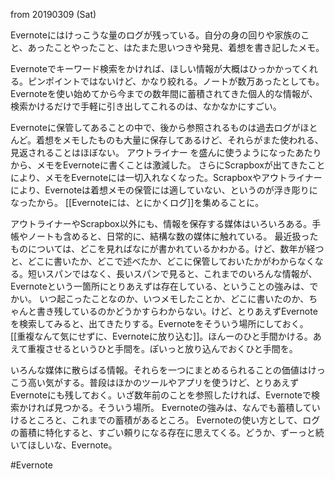 from 20190309 (Sat)

Evernoteにはけっこうな量のログが残っている。自分の身の回りや家族のこと、あったことやったこと、はたまた思いつきや発見、着想を書き記したメモ。

Evernoteでキーワード検索をかければ、ほしい情報が大概はひっかかってくれる。ピンポイントではないけど、かなり絞れる。ノートが数万あったとしても。Evernoteを使い始めてから今までの数年間に蓄積されてきた個人的な情報が、検索かけるだけで手軽に引き出してこれるのは、なかなかにすごい。

Evernoteに保管してあることの中で、後から参照されるものは過去ログがほとんど。着想をメモしたものも大量に保存してあるけど、それらがまた使われる、見返されることはほぼない。
アウトライナー を盛んに使うようになったあたりから、メモをEvernoteに書くことは激減した。
さらにScrapboxが出てきたことにより、メモをEvernoteには一切入れなくなった。Scrapboxやアウトライナー により、Evernoteは着想メモの保管には適していない、というのが浮き彫りになったから。
[[Evernoteには、とにかくログ]]を集めることに。

アウトライナーやScrapbox以外にも、情報を保存する媒体はいろいろある。手帳やノートも含めると、日常的に、結構な数の媒体に触れている。
最近扱ったものについては、どこを見ればなにが書かれているかわかる。けど、数年が経つと、どこに書いたか、どこで述べたか、どこに保管しておいたかがわからなくなる。短いスパンではなく、長いスパンで見ると、これまでのいろんな情報が、Evernoteという一箇所にとりあえずは存在している、ということの強みは、でかい。
いつ起こったことなのか、いつメモしたことか、どこに書いたのか、ちゃんと書き残しているのかどうかすらわからない。けど、とりあえずEvernoteを検索してみると、出てきたりする。Evernoteをそういう場所にしておく。
[[重複なんて気にせずに、Evernoteに放り込む]]。ほんーのひと手間かける。あえて重複させるというひと手間を。ぽいっと放り込んでおくひと手間を。

いろんな媒体に散らばる情報。それらを一つにまとめるられることの価値はけっこう高い気がする。普段はほかのツールやアプリを使うけど、とりあえずEvernoteにも残しておく。いざ数年前のことを参照したければ、Evernoteで検索かければ見つかる。そういう場所。
Evernoteの強みは、なんでも蓄積していけるところと、これまでの蓄積があるところ。
Evernoteの使い方として、ログの蓄積に特化すると、すごい頼りになる存在に思えてくる。どうか、ずーっと続いてほしいな、Evernote。

#Evernote 


